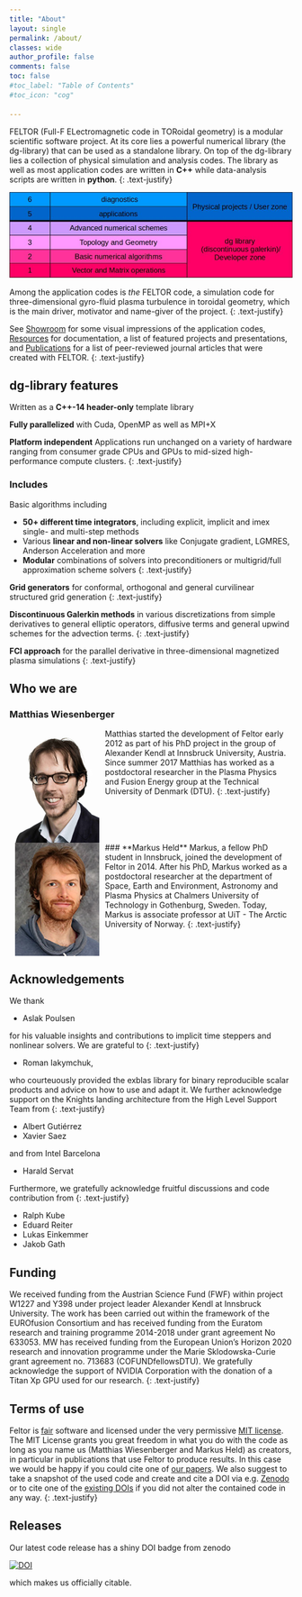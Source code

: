```yaml
---
title: "About"
layout: single
permalink: /about/
classes: wide
author_profile: false
comments: false
toc: false
#toc_label: "Table of Contents"
#toc_icon: "cog"

---
```



FELTOR (Full-F ELectromagnetic code in TORoidal geometry) is a modular scientific software project. At its core lies a powerful numerical library (the dg-library) that can be used as a standalone library.
On top of the dg-library lies a collection of physical simulation and analysis codes. The library as well as most application codes are written in **C++** while data-analysis scripts are written in **python**.
{: .text-justify}

<img src="/images/FELTOR_table.jpg" alt="FELTOR"/>

Among the application codes is *the* FELTOR code, a simulation code for three-dimensional gyro-fluid plasma turbulence in toroidal geometry, which is the main driver, motivator and name-giver of the project.
{: .text-justify}

See [Showroom](/showroom/) for some visual impressions of the application codes, [Resources](/resources/)
for documentation, a list of featured projects and presentations, and [Publications](/publications/) for a list of peer-reviewed journal articles that were created with FELTOR.
{: .text-justify}

## dg-library features
Written as a **C++-14 header-only** template library

**Fully parallelized**
with Cuda, OpenMP as well as MPI+X

**Platform independent**
Applications run unchanged on a
variety of hardware ranging from consumer grade CPUs and GPUs
to mid-sized high-performance compute clusters.
{: .text-justify}

### Includes

Basic algorithms including
- **50+ different time integrators**, including explicit, implicit and imex single- and multi-step methods
- Various **linear and non-linear solvers** like Conjugate gradient, LGMRES, Anderson Acceleration and more
- **Modular** combinations of solvers into preconditioners or multigrid/full approximation scheme solvers
{: .text-justify}

**Grid generators**
for conformal, orthogonal and general curvilinear structured grid generation
{: .text-justify}

**Discontinuous Galerkin methods**
in various discretizations from simple derivatives to general elliptic operators, diffusive terms and general upwind schemes for the advection terms.
{: .text-justify}

**FCI approach**
for the parallel derivative in three-dimensional magnetized plasma simulations
{: .text-justify}

## Who we are

### **Matthias Wiesenberger**
<img src="/images/matthias.jpg" alt="Matthias Wiesenberger" width="150" align="left" hspace="10" />
Matthias started the development of Feltor early 2012
as part of his PhD project in the group of Alexander Kendl at
Innsbruck University, Austria.
Since summer 2017 Matthias has worked as a postdoctoral researcher in the Plasma Physics and
Fusion Energy group at the Technical University of Denmark (DTU).
{: .text-justify}
<br clear="all" />
### **Markus Held**
<img src="/images/markus.jpg" alt="Markus Held" width="150" align="left" hspace="10"/>
Markus, a fellow PhD student in Innsbruck, joined
the development of Feltor in 2014. After his PhD, Markus worked as a postdoctoral researcher at the
department of Space, Earth and Environment, Astronomy and Plasma Physics at
Chalmers University of Technology in Gothenburg, Sweden.
Today, Markus is associate professor at UiT - The Arctic University of Norway.
{: .text-justify}
<br clear="all" />


## Acknowledgements
We thank

* Aslak Poulsen

for his valuable insights and contributions to implicit time steppers and nonlinear solvers.
We are grateful to
{: .text-justify}

* Roman Iakymchuk,

who courteuously provided the exblas library for binary reproducible scalar products and advice
on how to use and adapt it.
We further acknowledge support on the Knights landing architecture from
the High Level Support Team from
{: .text-justify}

* Albert Gutiérrez
* Xavier Saez

and from Intel Barcelona

* Harald Servat

Furthermore, we gratefully acknowledge fruitful discussions and code contribution from
{: .text-justify}

* Ralph Kube
* Eduard Reiter
* Lukas Einkemmer
* Jakob Gath


## Funding

We received funding from the Austrian Science Fund (FWF) within
project W1227 and Y398 under project leader Alexander Kendl at
Innsbruck University.  The work has been carried out within
the framework of the EUROfusion Consortium and has received funding
from the Euratom research and training programme 2014-2018 under
grant agreement No 633053.
MW has received funding from the European Union’s Horizon 2020
research and innovation programme under the Marie
Sklodowska-Curie grant agreement no. 713683 (COFUNDfellowsDTU).
We gratefully acknowledge the support of NVIDIA Corporation
with the donation of a Titan Xp GPU used for our research.
{: .text-justify}


## Terms of use
Feltor is [fair](https://www.force11.org/fairprinciples) software and
licensed under the very permissive [MIT license](https://en.wikipedia.org/wiki/MIT_License). The MIT
License grants you great freedom in what you do with the code as long as
you name us (Matthias Wiesenberger and Markus Held) as creators, in
particular in publications that use Feltor to produce results. In this
case we would be happy if you could
cite one of [our papers](publications.md).
We also suggest to take a snapshot of the used code and create and cite
a DOI via e.g. [Zenodo](http://www.zenodo.org) or to cite one of the
[existing DOIs](https://doi.org/10.5281/zenodo.596442)
 if you did not alter the contained code in any way.
{: .text-justify}

## Releases
Our latest code release has a shiny DOI badge from zenodo


[![DOI](https://zenodo.org/badge/DOI/10.5281/zenodo.596442.svg)](https://doi.org/10.5281/zenodo.596442)


which makes us officially citable.
